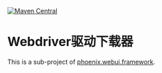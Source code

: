 [![Maven Central](https://maven-badges.herokuapp.com/maven-central/com.surenpi.autotest/autotest.webdriver.downloader/badge.svg)](https://maven-badges.herokuapp.com/maven-central/com.surenpi.autotest/autotest.webdriver.downloader)

# Webdriver驱动下载器

This is a sub-project of [phoenix.webui.framework](https://github.com/LinuxSuRen/phoenix.webui.framework).

